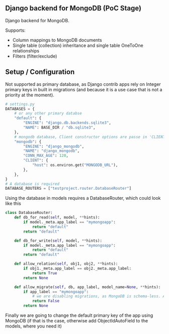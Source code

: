 ## Django backend for MongoDB (PoC Stage)

Django backend for MongoDB.

Supports:
- Column mappings to MongoDB documents
- Single table (collection) inheritance and single table OneToOne relationships
- Filters (filter/exclude)

## Setup / Configuration

Not supported as primary database, as Django contrib apps rely on Integer primary keys in built in migrations (and
because it is a use case that is not a priority at the moment).

```python
# settings.py
DATABASES = {
    # or any other primary databse
    "default": {
        "ENGINE": "django.db.backends.sqlite3",
        "NAME": BASE_DIR / "db.sqlite3",
    },
    # mongodb database, Client constructor options are passe in 'CLIENT', the database name in 'NAME'
    "mongodb": {
        "ENGINE": "django_mongodb",
        "NAME": "django_mongodb",
        "CONN_MAX_AGE": 120,
        "CLIENT": {
            "host": os.environ.get("MONGODB_URL"),
        },
    },
}
# A database is required
DATABASE_ROUTERS = ["testproject.router.DatabaseRouter"]
```

Using the database in models requires a DatabaseRouter, which could look like this
```python
class DatabaseRouter:
    def db_for_read(self, model, **hints):
        if model._meta.app_label == "mymongoapp":
            return "default"
        return "default"

    def db_for_write(self, model, **hints):
        if model._meta.app_label == "mymongoapp":
            return "default"
        return "default"

    def allow_relation(self, obj1, obj2, **hints):
        if obj1._meta.app_label == obj2._meta.app_label:
            return True
        return None

    def allow_migrate(self, db, app_label, model_name=None, **hints):
        if app_label == "mymongoapp":
            # we are disabling migrations, as MongoDB is schema-less. Alerts, such as renaming fields, etc. are not supported
            return False
        return None
```

Finally we are going to change the default primary key of the app using MongoDB (if that is the case, otherwise add
ObjectIdAutoField to the models, where you need it)

